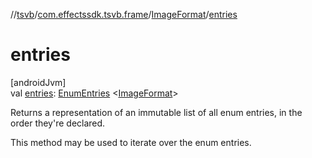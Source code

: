 //[tsvb](../../../index.md)/[com.effectssdk.tsvb.frame](../index.md)/[ImageFormat](index.md)/[entries](entries.md)

# entries

[androidJvm]\
val [entries](entries.md): [EnumEntries](https://kotlinlang.org/api/latest/jvm/stdlib/kotlin.enums/-enum-entries/index.html)
&lt;[ImageFormat](index.md)&gt;

Returns a representation of an immutable list of all enum entries, in the order they're declared.

This method may be used to iterate over the enum entries.
